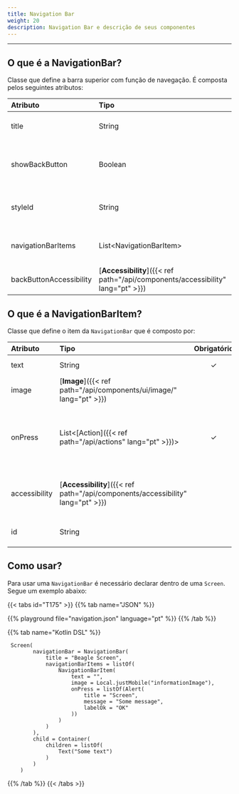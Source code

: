 ```yaml
---
title: Navigation Bar
weight: 20
description: Navigation Bar e descrição de seus componentes
---
```


---

## **O que é a NavigationBar?**

Classe que define a barra superior com função de navegação. É composta pelos seguintes atributos:

| **Atributo**            | **Tipo**                                        | Obrigatório | Definição                                                                  |
| :---------------------- | :---------------------------------------------- | :---------: | :------------------------------------------------------------------------- |
| title                   | String                                          |      ✓      | Título para a barra de ações/navegação.                                    |
| showBackButton          | Boolean                                         |             | Habilita o botão de voltar na barra de ações/ navegação. Default é `true`. |
| styleId                 | String                                          |             | Permite a customização local da barra de ações/navegação.                  |
| navigationBarItems      | List&lt;NavigationBarItem&gt;                   |             | Define uma lista de itens da barra de ação/navegação.                      |
| backButtonAccessibility | [**Accessibility**]({{< ref path="/api/components/accessibility" lang="pt" >}}) |             | Informações de acessibilidade do backButton.                               |

## O que é a NavigationBarItem?

Classe que define o item da `NavigationBar` que é composto por:

| **Atributo**  | **Tipo**                                        | Obrigatório | Definição                                                            |
| :------------ | :---------------------------------------------- | :---------: | :------------------------------------------------------------------- |
| text          | String                                          |      ✓      | Título do item da barra.                                             |
| image         | [**Image**]({{< ref path="/api/components/ui/image/" lang="pt" >}})  |             | Imagem do item da barra.                                             |
| onPress        | List&lt;[Action]({{< ref path="/api/actions" lang="pt" >}})&gt;              |      ✓      | Lista de ações que devem ser realizadas ao clicar no item da barra de navegação. |
| accessibility | [**Accessibility**]({{< ref path="/api/components/accessibility" lang="pt" >}}) |             | Opções de acessibilidade para o navigation item.                     |
| id            | String                                          |             | Identificador do componente.                                         |

## **Como usar?**

Para usar uma `NavigationBar` é necessário declarar dentro de uma `Screen`. Segue um exemplo abaixo:

{{< tabs id="T175" >}}
{{% tab name="JSON" %}}

<!-- json-playground:navigation.json
{
   "_beagleComponent_":"beagle:screenComponent",
   "navigationBar":{
      "title":"Beagle Screen",
      "showBackButton":true,
      "navigationBarItems":[
         {
            "_beagleComponent_":"beagle:navigationBarItem",
            "text":"",
            "image":{
               "_beagleImagePath_":"local",
               "mobileId":"informationImage"
            },
            "onPress":[{
               "_beagleAction_":"beagle:alert",
               "title":"Screen",
               "message":"Some message",
               "labelOk":"OK"
            }]
         }
      ]
   },
   "child":{
      "_beagleComponent_":"beagle:container",
      "children":[
         {
            "_beagleComponent_":"beagle:text",
            "text":"Some text"
         }
      ]
   }
}
-->

{{% playground file="navigation.json" language="pt" %}}
{{% /tab %}}

{{% tab name="Kotlin DSL" %}}

```
 Screen(
        navigationBar = NavigationBar(
            title = "Beagle Screen",
            navigationBarItems = listOf(
                NavigationBarItem(
                    text = "",
                    image = Local.justMobile("informationImage"),
                    onPress = listOf(Alert(
                        title = "Screen",
                        message = "Some message",
                        labelOk = "OK"
                    ))
                )
            )
        ),
        child = Container(
            children = listOf(
                Text("Some text")
            )
        )
    )
```

{{% /tab %}}
{{< /tabs >}}
